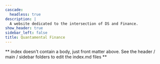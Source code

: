 ```yaml
---
cascade:
  headless: true
description: |
  A website dedicated to the intersection of DS and Finance.
show_header: true
sidebar_left: false
title: Quantamental Finance
---
```


** index doesn't contain a body, just front matter above.
See the header / main / sidebar folders to edit the index.md files **
